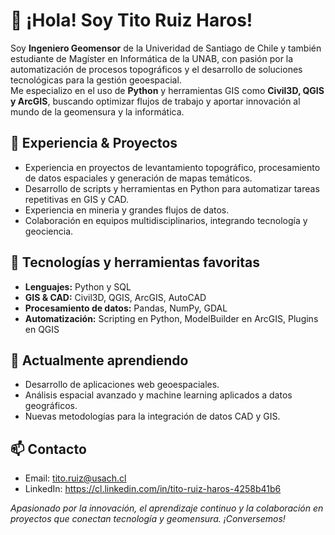 # 👋 ¡Hola! Soy Tito Ruiz Haros!

Soy **Ingeniero Geomensor** de la Univeridad de Santiago de Chile y también estudiante de Magíster en Informática de la UNAB, con pasión por la automatización de procesos topográficos y el desarrollo de soluciones tecnológicas para la gestión geoespacial.  
Me especializo en el uso de **Python** y herramientas GIS como **Civil3D, QGIS y ArcGIS**, buscando optimizar flujos de trabajo y aportar innovación al mundo de la geomensura y la informática.

## 💼 **Experiencia & Proyectos**
- Experiencia en proyectos de levantamiento topográfico, procesamiento de datos espaciales y generación de mapas temáticos.
- Desarrollo de scripts y herramientas en Python para automatizar tareas repetitivas en GIS y CAD.
- Experiencia en mineria y grandes flujos de datos.
- Colaboración en equipos multidisciplinarios, integrando tecnología y geociencia.

## 🚀 **Tecnologías y herramientas favoritas**
- **Lenguajes:** Python y SQL
- **GIS & CAD:** Civil3D, QGIS, ArcGIS, AutoCAD
- **Procesamiento de datos:** Pandas, NumPy, GDAL
- **Automatización:** Scripting en Python, ModelBuilder en ArcGIS, Plugins en QGIS

## 🌱 **Actualmente aprendiendo**
- Desarrollo de aplicaciones web geoespaciales.
- Análisis espacial avanzado y machine learning aplicados a datos geográficos.
- Nuevas metodologías para la integración de datos CAD y GIS.

## 📫 **Contacto**
- Email: tito.ruiz@usach.cl
- LinkedIn: https://cl.linkedin.com/in/tito-ruiz-haros-4258b41b6


*Apasionado por la innovación, el aprendizaje continuo y la colaboración en proyectos que conectan tecnología y geomensura. ¡Conversemos!*

